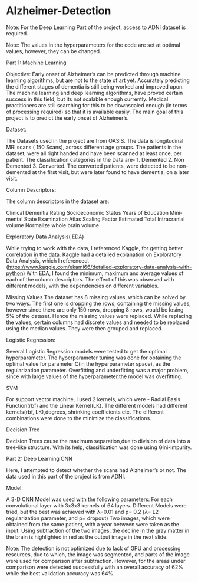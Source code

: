 # Alzheimer-Detection

Note: For the Deep Learning Part of the project, access to ADNI dataset is required.



Note: The values in the hyperparameters for the code are set at optimal values, however, they can be changed.


Part 1: Machine Learning 

Objective: Early onset of Alzheimer’s can be predicted through machine learning algorithms, but are not to the state of art yet.
Accurately predicting the different stages of dementia is still being worked and improved upon.
The machine learning and deep learning algorithms, have proved certain success in this field, but its not scalable enough currently.
Medical practitioners are still searching for this to be downscaled enough (in terms of processing required) so that it is available easily.
The main goal of this project is to predict the early onset of Alzheimer’s.


Dataset:

The Datasets used in the project are from OASIS.
The data is longitudinal MRI scans ( 150 Scans), across different age groups.
The patients in the dataset, were all right handed and have been scanned at least once, per patient.
The classification categories in the Data are- 1. Demented 2. Non Demented 3. Converted.
The converted patients, were detected to be non-demented at the first visit, but were later found to have dementia, on a later visit.


Column Descriptors:

The column descriptors in the dataset are:


Clinical Dementia Rating
Socioeconomic Status
Years of Education
Mini-mental State Examination
Atlas Scaling Factor
Estimated Total Intracranial volume
Normalize whole brain volume



Exploratory Data Analysis( EDA)


While trying to work with the data, I referenced Kaggle, for getting better correlation in the data.
Kaggle had a detailed explanation on Exploratory Data Analysis, which I referenced.(https://www.kaggle.com/ekami66/detailed-exploratory-data-analysis-with-python)
With EDA, I found the minimum, maximum and average values of each of the column descriptors.
The effect of this was observed with different models, with the dependencies on different variables.


Missing Values
The dataset has 8 missing values, which can be solved by two ways. 
The first one is dropping the rows, containing the missing values, however since there are only 150 rows, dropping 8 rows, would be losing 5% of the dataset.
Hence the missing values were replaced. While replacing the values, certain columns had discrete values and needed to be replaced using the median values.
They were then grouped and replaced.


Logistic Regression:

Several Logistic Regression models were tested to get the optimal hyperparameter.
The hyperparameter tuning was done for obtaining the optimal value for parameter C(in the hyperparameter space), as the regularization parameter.
Overfitting and underfitting was a major problem, since with large values of the hyperparameter,the model was overfitting.


SVM

For support vector machine, I used 2 kernels, which were - Radial Basis Function(rbf) and the Linear Kernel(LK).
The different models had different kernels(rbf, LK),degrees, shrinking coefficients etc.
The different combinations were done to the minimize the classifications.


Decision Tree

Decision Trees cause the maximum separation,due to division of data into a tree-like structure. 
With its help, classification was done using Gini-impurity.






Part 2: Deep Learning CNN

Here, I attempted to detect whether the scans had Alzheimer’s or not.
The data used in this part of the project is from ADNI.


Model:

A 3-D CNN Model was used with the following parameters:
For each convolutional layer with 3x3x3 kernels of 64 layers.
Different Models were tried, but the best was achieved with λ=0.01 and p= 0.2
(λ= L2 regularization parameter, and p= dropout)
Two images, which were obtained from the same patient, with a year between were taken as the input.
Using subtraction of the two images, the decline in the gray matter in the brain is highlighted in red as the output image in the next slide.

Note: The detection is not optimized due to lack of GPU and processing resources, due to which, the image was segmented, and parts of the image were used for comparison after subtraction. However, for the areas under comparison were detected successfully with an overall accuracy of 62% while the best validation accuracy was 64%.


